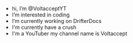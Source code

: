 - hi, I’m @VoltacceptYT
- I’m interested in coding
- I’m currently working on DrifterDocs
- I'm currently have a crush
- I'm a YouTuber my channel name is Voltaccept

<!---
VoltacceptYT/VoltacceptYT is a ✨ special ✨ repository because its `README.md` (this file) appears on your GitHub profile.
You can click the Preview link to take a look at your changes.
--->
